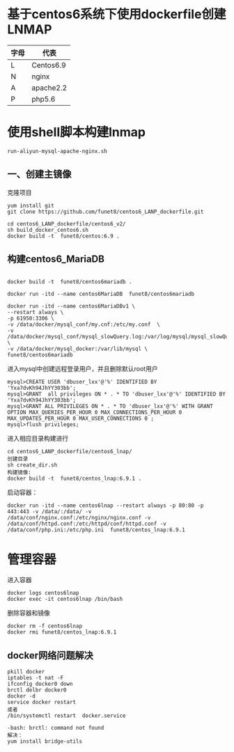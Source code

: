 # 基于centos6系统下使用dockerfile创建LNMAP

| 字母| 代表 |
|---|---|
| L | Centos6.9 |
| N | nginx |
| A | apache2.2 |
| P | php5.6 |

# 使用shell脚本构建lnmap
```
run-aliyun-mysql-apache-nginx.sh

```


## 一、创建主镜像
克隆项目
```
yum install git
git clone https://github.com/funet8/centos6_LANP_dockerfile.git
```

```
cd centos6_LANP_dockerfile/centos6_v2/
sh build_docker_centos6.sh
docker build -t  funet8/centos:6.9 .
```
## 构建centos6_MariaDB
```

docker build -t  funet8/centos6mariadb .

docker run -itd --name centos6MariaDB  funet8/centos6mariadb

docker run -itd --name centos6MariaDBv1 \
--restart always \
-p 61950:3306 \
-v /data/docker/mysql_conf/my.cnf:/etc/my.conf  \
-v /data/docker/mysql_conf/mysql_slowQuery.log:/var/log/mysql/mysql_slowQuery.log \
-v /data/docker/mysql_docker:/var/lib/mysql \
funet8/centos6mariadb
```
进入mysql中创建远程登录用户，并且删除默认root用户
```
mysql>CREATE USER 'dbuser_lxx'@'%' IDENTIFIED BY 'Yxa7dvKh94JhYY303bb';
mysql>GRANT  all privileges ON * . * TO 'dbuser_lxx'@'%' IDENTIFIED BY 'Yxa7dvKh94JhYY303bb';
mysql>GRANT ALL PRIVILEGES ON * . * TO 'dbuser_lxx'@'%' WITH GRANT OPTION MAX_QUERIES_PER_HOUR 0 MAX_CONNECTIONS_PER_HOUR 0 MAX_UPDATES_PER_HOUR 0 MAX_USER_CONNECTIONS 0 ;
mysql>flush privileges;
```
进入相应目录构建进行
```
cd centos6_LANP_dockerfile/centos6_lnap/
创建目录
sh create_dir.sh
构建镜像:
docker build -t  funet8/centos_lnap:6.9.1 .
```
启动容器：
```
docker run -itd --name centos6lnap --restart always -p 80:80 -p 443:443 -v /data/:/data/ -v /data/conf/nginx.conf:/etc/nginx/nginx.conf -v /data/conf/httpd.conf:/etc/httpd/conf/httpd.conf -v /data/conf/php.ini:/etc/php.ini  funet8/centos_lnap:6.9.1
```












# 管理容器
进入容器
```
docker logs centos6lnap
docker exec -it centos6lnap /bin/bash
```
删除容器和镜像
```
docker rm -f centos6lnap
docker rmi funet8/centos_lnap:6.9.1
```


## docker网络问题解决
```
pkill docker 
iptables -t nat -F 
ifconfig docker0 down 
brctl delbr docker0 
docker -d 
service docker restart
或者
/bin/systemctl restart  docker.service

-bash: brctl: command not found
解决：
yum install bridge-utils
```



